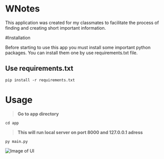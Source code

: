 # WNotes
This application was created for my classmates to facilitate the process of finding and creating short important information.

#Installation

Before starting to use this app you must install some important python packages. You can install them one by use requirements.txt file.

## Use requirements.txt

    pip install -r requirements.txt

# Usage
>**Go to app directory**

    cd app

> **This will run local server on port 8000 and 127.0.0.1 adress**

    py main.py


![Image of UI](https://ibb.co/THCrF0f)
